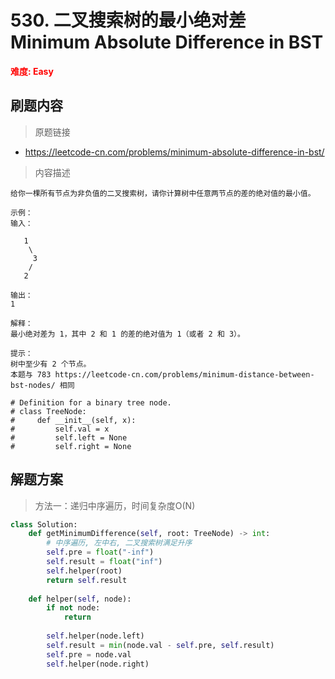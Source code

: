 # 530. 二叉搜索树的最小绝对差 Minimum Absolute Difference in BST

**<font color=red>难度: Easy</font>**

## 刷题内容

> 原题链接

* https://leetcode-cn.com/problems/minimum-absolute-difference-in-bst/

> 内容描述

```
给你一棵所有节点为非负值的二叉搜索树，请你计算树中任意两节点的差的绝对值的最小值。

示例：
输入：

   1
    \
     3
    /
   2

输出：
1

解释：
最小绝对差为 1，其中 2 和 1 的差的绝对值为 1（或者 2 和 3）。

提示：
树中至少有 2 个节点。
本题与 783 https://leetcode-cn.com/problems/minimum-distance-between-bst-nodes/ 相同

# Definition for a binary tree node.
# class TreeNode:
#     def __init__(self, x):
#         self.val = x
#         self.left = None
#         self.right = None
```

## 解题方案

> 方法一：递归中序遍历，时间复杂度O(N)

```python
class Solution:
    def getMinimumDifference(self, root: TreeNode) -> int:
        # 中序遍历, 左中右, 二叉搜索树满足升序
        self.pre = float("-inf")
        self.result = float("inf")
        self.helper(root)
        return self.result
    
    def helper(self, node):
        if not node:
            return 
        
        self.helper(node.left)
        self.result = min(node.val - self.pre, self.result)
        self.pre = node.val
        self.helper(node.right)
```
